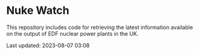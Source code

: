 # Nuke Watch

This repository includes code for retrieving the latest information available on the output of EDF nuclear power plants in the UK.

Last updated: 2023-08-07 03:08